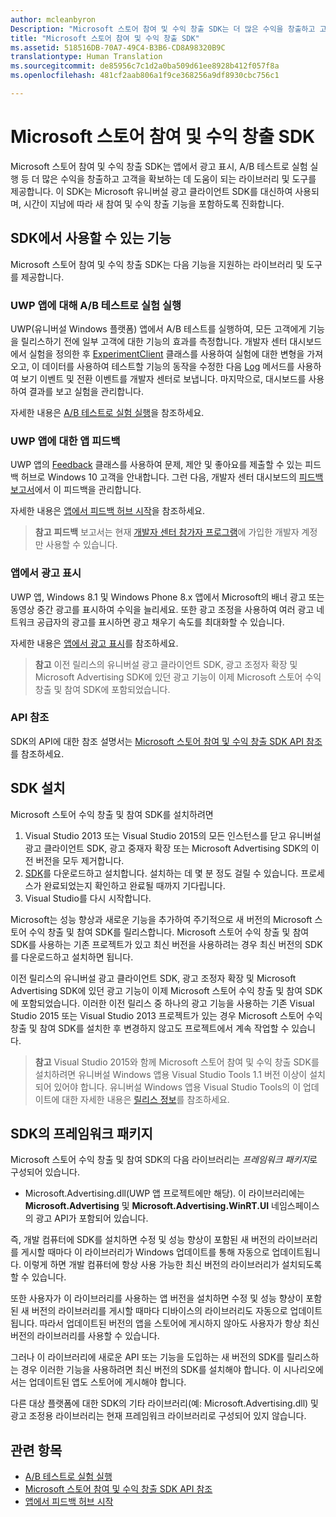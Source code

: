 ```yaml
---
author: mcleanbyron
Description: "Microsoft 스토어 참여 및 수익 창출 SDK는 더 많은 수익을 창출하고 고객을 확보할 수 있게 해주는 기능을 앱에 추가하는 데 사용할 수 있는 라이브러리 및 도구를 제공합니다."
title: "Microsoft 스토어 참여 및 수익 창출 SDK"
ms.assetid: 518516DB-70A7-49C4-B3B6-CD8A98320B9C
translationtype: Human Translation
ms.sourcegitcommit: de85956c7c1d2a0ba509d61ee8928b412f057f8a
ms.openlocfilehash: 481cf2aab806a1f9ce368256a9df8930cbc756c1

---
```


# Microsoft 스토어 참여 및 수익 창출 SDK

Microsoft 스토어 참여 및 수익 창출 SDK는 앱에서 광고 표시, A/B 테스트로 실험 실행 등 더 많은 수익을 창출하고 고객을 확보하는 데 도움이 되는 라이브러리 및 도구를 제공합니다. 이 SDK는 Microsoft 유니버설 광고 클라이언트 SDK를 대신하여 사용되며, 시간이 지남에 따라 새 참여 및 수익 창출 기능을 포함하도록 진화합니다.


## SDK에서 사용할 수 있는 기능

Microsoft 스토어 참여 및 수익 창출 SDK는 다음 기능을 지원하는 라이브러리 및 도구를 제공합니다.

### UWP 앱에 대해 A/B 테스트로 실험 실행

UWP(유니버설 Windows 플랫폼) 앱에서 A/B 테스트를 실행하여, 모든 고객에게 기능을 릴리스하기 전에 일부 고객에 대한 기능의 효과를 측정합니다. 개발자 센터 대시보드에서 실험을 정의한 후 [ExperimentClient](https://msdn.microsoft.com/library/windows/apps/microsoft.services.store.engagement.experimentclient.aspx) 클래스를 사용하여 실험에 대한 변형을 가져오고, 이 데이터를 사용하여 테스트할 기능의 동작을 수정한 다음 [Log](https://msdn.microsoft.com/library/windows/apps/microsoft.services.store.engagement.storeservicescustomevents.log.aspx) 메서드를 사용하여 보기 이벤트 및 전환 이벤트를 개발자 센터로 보냅니다. 마지막으로, 대시보드를 사용하여 결과를 보고 실험을 관리합니다.

자세한 내용은 [A/B 테스트로 실험 실행](run-app-experiments-with-a-b-testing.md)을 참조하세요.

### UWP 앱에 대한 앱 피드백

UWP 앱의 [Feedback](https://msdn.microsoft.com/library/windows/apps/microsoft.services.store.engagement.feedback.aspx) 클래스를 사용하여 문제, 제안 및 좋아요를 제출할 수 있는 피드백 허브로 Windows 10 고객을 안내합니다. 그런 다음, 개발자 센터 대시보드의 [피드백 보고서](../publish/feedback-report.md)에서 이 피드백을 관리합니다.

자세한 내용은 [앱에서 피드백 허브 시작](launch-feedback-hub-from-your-app.md)을 참조하세요.

>**참고** **피드백** 보고서는 현재 [개발자 센터 참가자 프로그램](../publish/dev-center-insider-program.md)에 가입한 개발자 계정만 사용할 수 있습니다.

### 앱에서 광고 표시

UWP 앱, Windows 8.1 및 Windows Phone 8.x 앱에서 Microsoft의 배너 광고 또는 동영상 중간 광고를 표시하여 수익을 늘리세요. 또한 광고 조정을 사용하여 여러 광고 네트워크 공급자의 광고를 표시하면 광고 채우기 속도를 최대화할 수 있습니다.

자세한 내용은 [앱에서 광고 표시](display-ads-in-your-app.md)를 참조하세요.

>**참고** 이전 릴리스의 유니버설 광고 클라이언트 SDK, 광고 조정자 확장 및 Microsoft Advertising SDK에 있던 광고 기능이 이제 Microsoft 스토어 수익 창출 및 참여 SDK에 포함되었습니다.

### API 참조

SDK의 API에 대한 참조 설명서는 [Microsoft 스토어 참여 및 수익 창출 SDK API 참조](https://msdn.microsoft.com/library/windows/apps/mt691886.aspx)를 참조하세요.

## SDK 설치

Microsoft 스토어 수익 창출 및 참여 SDK를 설치하려면

1.  Visual Studio 2013 또는 Visual Studio 2015의 모든 인스턴스를 닫고 유니버설 광고 클라이언트 SDK, 광고 중재자 확장 또는 Microsoft Advertising SDK의 이전 버전을 모두 제거합니다.
2.  [SDK](http://aka.ms/store-em-sdk)를 다운로드하고 설치합니다. 설치하는 데 몇 분 정도 걸릴 수 있습니다. 프로세스가 완료되었는지 확인하고 완료될 때까지 기다립니다.
3.  Visual Studio를 다시 시작합니다.

Microsoft는 성능 향상과 새로운 기능을 추가하여 주기적으로 새 버전의 Microsoft 스토어 수익 창출 및 참여 SDK를 릴리스합니다. Microsoft 스토어 수익 창출 및 참여 SDK를 사용하는 기존 프로젝트가 있고 최신 버전을 사용하려는 경우 최신 버전의 SDK를 다운로드하고 설치하면 됩니다.

이전 릴리스의 유니버설 광고 클라이언트 SDK, 광고 조정자 확장 및 Microsoft Advertising SDK에 있던 광고 기능이 이제 Microsoft 스토어 수익 창출 및 참여 SDK에 포함되었습니다. 이러한 이전 릴리스 중 하나의 광고 기능을 사용하는 기존 Visual Studio 2015 또는 Visual Studio 2013 프로젝트가 있는 경우 Microsoft 스토어 수익 창출 및 참여 SDK를 설치한 후 변경하지 않고도 프로젝트에서 계속 작업할 수 있습니다.

>**참고** Visual Studio 2015와 함께 Microsoft 스토어 참여 및 수익 창출 SDK를 설치하려면 유니버설 Windows 앱용 Visual Studio Tools 1.1 버전 이상이 설치되어 있어야 합니다. 유니버설 Windows 앱용 Visual Studio Tools의 이 업데이트에 대한 자세한 내용은 [릴리스 정보](http://go.microsoft.com/fwlink/?LinkID=624516)를 참조하세요.

## SDK의 프레임워크 패키지

Microsoft 스토어 수익 창출 및 참여 SDK의 다음 라이브러리는 *프레임워크 패키지*로 구성되어 있습니다.

* Microsoft.Advertising.dll(UWP 앱 프로젝트에만 해당). 이 라이브러리에는 **Microsoft.Advertising** 및 **Microsoft.Advertising.WinRT.UI** 네임스페이스의 광고 API가 포함되어 있습니다.

즉, 개발 컴퓨터에 SDK를 설치하면 수정 및 성능 향상이 포함된 새 버전의 라이브러리를 게시할 때마다 이 라이브러리가 Windows 업데이트를 통해 자동으로 업데이트됩니다. 이렇게 하면 개발 컴퓨터에 항상 사용 가능한 최신 버전의 라이브러리가 설치되도록 할 수 있습니다.

또한 사용자가 이 라이브러리를 사용하는 앱 버전을 설치하면 수정 및 성능 향상이 포함된 새 버전의 라이브러리를 게시할 때마다 디바이스의 라이브러리도 자동으로 업데이트됩니다. 따라서 업데이트된 버전의 앱을 스토어에 게시하지 않아도 사용자가 항상 최신 버전의 라이브러리를 사용할 수 있습니다.

그러나 이 라이브러리에 새로운 API 또는 기능을 도입하는 새 버전의 SDK를 릴리스하는 경우 이러한 기능을 사용하려면 최신 버전의 SDK를 설치해야 합니다. 이 시나리오에서는 업데이트된 앱도 스토어에 게시해야 합니다.

다른 대상 플랫폼에 대한 SDK의 기타 라이브러리(예: Microsoft.Advertising.dll) 및 광고 조정용 라이브러리는 현재 프레임워크 라이브러리로 구성되어 있지 않습니다.

## 관련 항목

* [A/B 테스트로 실험 실행](run-app-experiments-with-a-b-testing.md)
* [Microsoft 스토어 참여 및 수익 창출 SDK API 참조](https://msdn.microsoft.com/library/windows/apps/mt691886.aspx)
* [앱에서 피드백 허브 시작](launch-feedback-hub-from-your-app.md)



<!--HONumber=Jun16_HO4-->



